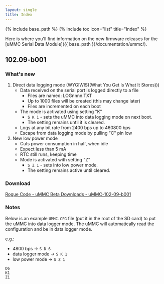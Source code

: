 ```yaml
---
layout: single
title: Index
---
```

{% include base_path %}
{% include toc icon="list" title="Index" %}

Here is where you'll find information on the new firmware releases for the [uMMC Serial Data Module]({{ base_path }}/documentation/ummc/).

## 102.09-b001

### What's new

1. Direct data logging mode (WYGIWIS((What You Get Is What It Stores)))
   * Data received on the serial port is logged directly to a file
      * Files are named: LOGnnnn.TXT
      * Up to 1000 files will be created (this may change later)
      * Files are incremented on each boot
   * The mode is activated using setting "K"
      * `S K 1` - sets the uMMC into data logging mode on next boot.
      * The setting remains until it is cleared.
   * Logs at any bit rate from 2400 bps up to 460800 bps
   * Escape from data logging mode by pulling "C" pin low
1. New low power mode
   * Cuts power consumption in half, when idle
   * Expect less than 5 mA
   * RTC still runs, keeping time
   * Mode is activated with setting "Z"
      * `S Z 1` - sets into low power mode.
      * The setting remains active until cleared.

### Download

[Rogue Code - uMMC Beta Downloads - uMMC-102-09-b001](http://code.google.com/p/rogue-code/downloads/list?q=ummc-102-09-b001)

### Notes

Below is an example `UMMC.CFG` file (put it in the root of the SD card) to put the uMMC into data logger mode.  The uMMC will automatically read the configuration and be in data logger mode.

e.g.:

* 4800 bps → `S D 6`
* data logger mode → `S K 1`
* low power mode → `S Z 1`

```
D6
K1
Z1
```
